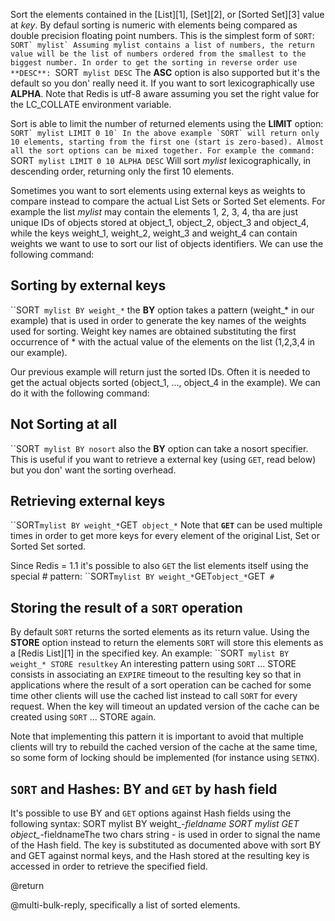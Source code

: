 

Sort the elements contained in the [List][1], [Set][2], or
[Sorted Set][3] value at _key_. By defaul
sorting is numeric with elements being compared as double precision
floating point numbers. This is the simplest form of `SORT`:
``SORT` mylist`
Assuming mylist contains a list of numbers, the return value will be
the list of numbers ordered from the smallest to the biggest number.
In order to get the sorting in reverse order use **DESC**:
``SORT` mylist DESC`
The **ASC** option is also supported but it's the default so you don'
really need it.
If you want to sort lexicographically use **ALPHA**. Note that Redis is
utf-8 aware assuming you set the right value for the LC_COLLATE
environment variable.

Sort is able to limit the number of returned elements using the **LIMIT**
option:
``SORT` mylist LIMIT 0 10`
In the above example `SORT` will return only 10 elements, starting from
the first one (start is zero-based). Almost all the sort options can
be mixed together. For example the command:
``SORT` mylist LIMIT 0 10 ALPHA DESC`
Will sort _mylist_ lexicographically, in descending order, returning only
the first 10 elements.

Sometimes you want to sort elements using external keys as weights to
compare instead to compare the actual List Sets or Sorted Set elements.
For example the list _mylist_ may contain the elements 1, 2, 3, 4, tha
are just unique IDs of objects stored at object_1, object_2, object_3
and object_4, while the keys weight_1, weight_2, weight_3 and weight_4
can contain weights we want to use to sort our list of objects
identifiers. We can use the following command:

## Sorting by external keys

``SORT` mylist BY weight_*`
the **BY** option takes a pattern (weight_* in our example) that is used
in order to generate the key names of the weights used for sorting.
Weight key names are obtained substituting the first occurrence of *
with the actual value of the elements on the list (1,2,3,4 in our example).

Our previous example will return just the sorted IDs. Often it is
needed to get the actual objects sorted (object_1, ..., object_4 in the
example). We can do it with the following command:

## Not Sorting at all

``SORT` mylist BY nosort`
also the **BY** option can take a nosort specifier. This is useful if you
want to retrieve a external key (using `GET`, read below) but you don'
want the sorting overhead.

## Retrieving external keys

``SORT` mylist BY weight_* `GET` object_*`
Note that **`GET`** can be used multiple times in order to get more keys for
every element of the original List, Set or Sorted Set sorted.

Since Redis = 1.1 it's possible to also `GET` the list elements itself
using the special # pattern:
``SORT` mylist BY weight_* `GET` object_* `GET` #`

## Storing the result of a `SORT` operation

By default `SORT` returns the sorted elements as its return value.
Using the **STORE** option instead to return the elements `SORT` will
store this elements as a [Redis List][1] in the specified key.
An example:
``SORT` mylist BY weight_* STORE resultkey`
An interesting pattern using `SORT` ... STORE consists in associating
an `EXPIRE` timeout to the resulting key so that in
applications where the result of a sort operation can be cached for
some time other clients will use the cached list instead to call `SORT`
for every request. When the key will timeout an updated version of
the cache can be created using `SORT` ... STORE again.

Note that implementing this pattern it is important to avoid that multiple
clients will try to rebuild the cached version of the cache
at the same time, so some form of locking should be implemented
(for instance using `SETNX`).

## `SORT` and Hashes: BY and `GET` by hash field

It's possible to use BY and `GET` options against Hash fields using the following syntax:
    SORT mylist BY weight_*-fieldname
    SORT mylist GET object_*-fieldnameThe two chars string - is used in order to signal the name of the Hash field. The key is substituted as documented above with sort BY and GET against normal keys, and the Hash stored at the resulting key is accessed in order to retrieve the specified field.

@return

@multi-bulk-reply, specifically a list of sorted elements.
